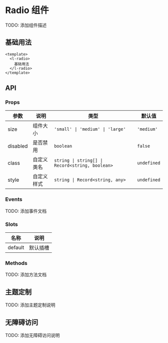 # Radio 组件

TODO: 添加组件描述

## 基础用法

```vue
<template>
  <l-radio>
    基础用法
  </l-radio>
</template>
```

## API

### Props

| 参数 | 说明 | 类型 | 默认值 |
| --- | --- | --- | --- |
| size | 组件大小 | `'small' \| 'medium' \| 'large'` | `'medium'` |
| disabled | 是否禁用 | `boolean` | `false` |
| class | 自定义类名 | `string \| string[] \| Record<string, boolean>` | `undefined` |
| style | 自定义样式 | `string \| Record<string, any>` | `undefined` |

### Events

TODO: 添加事件文档

### Slots

| 名称 | 说明 |
| --- | --- |
| default | 默认插槽 |

### Methods

TODO: 添加方法文档

## 主题定制

TODO: 添加主题定制说明

## 无障碍访问

TODO: 添加无障碍访问说明